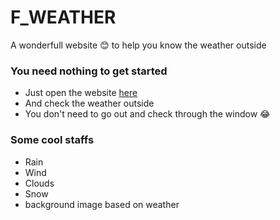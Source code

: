 # F_WEATHER
A wonderfull website 😊 to help you know the weather outside

### You need nothing to get started
<ul>
    <li>Just open the website <a href="https://byiringiro-saad.github.io/F_Weather/">here</a></li>
    <li>And check the weather outside</li>
    <li>You don't need to go out and check through the window 😂</li>
</ul>

### Some cool staffs
<ul>
    <li>Rain</li>
    <li>Wind</li>
    <li>Clouds</li>
    <li>Snow</li>
    <li>background image based on weather</li>
</ul>
